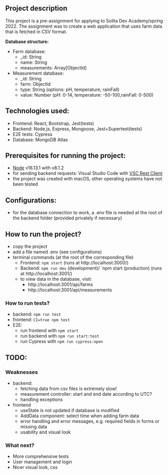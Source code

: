 ## Project description

This project is a pre-assignment for applying to Solita Dev Academy/spring 2022. The assignment was to create a web application that uses farm data that is fetched in CSV format.

**Database structure:**
- Farm database:
  - _id: String
  - name: String
  - measurements: Array[ObjectId]
- Measurement database:
  - _id: String
  - farm: ObjectId
  - type: String (options: pH, temperature, rainFall)
  - value: Number (pH: 0-14, temperature: -50-100,rainFall: 0-500)

## Technologies used:
- Frontend: React, Bootstrap, Jest(tests)
- Backend: Node.js, Express, Mongoose, Jest+Supertest(tests)
- E2E tests: Cypress
- Database: MongoDB Atlas

## Prerequisites for running the project:
- [Node](https://nodejs.org/en/download/) v16.13.1 with v8.1.2
- for sending backend requests: Visual Studio Code with [VSC Rest Client](https://marketplace.visualstudio.com/items?itemName=humao.rest-client)
- the project was created with macOS, other operating systems have not been tested


## Configurations:
- for the database connection to work, a .env file is needed at the root of the backend folder (provided privately if necessary)

## How to run the project?
- copy the project
- add a file named .env (see configurations)
- terminal commands (at the root of the corresponding file)
    - Frontend: `npm start` (runs at http://localhost:3000/)
    - Backend: `npm run dev` (development)/ `npm start (production) (runs at http://localhost:3001/)
    - to view data in the database, visit:
        - http://localhost:3001/api/farms 
        - http://localhost:3001/api/measurements

### How to run tests?
- backend: `npm run test`
- frontend: `CI=true npm test`
- E2E:
    - run frontend with `npm start`
    - run backend with `npm run start:test`
    - run Cypress with `npm run cypress:open`

## TODO:
### Weaknesses
- backend: 
    - fetching data from csv files is extremely slow!
    - measurement controller: start and end date according to UTC?
    - handling exceptions
- frontend
    - useState is not updated if database is modified
    - AddData component: select time when adding farm data 
    - error handling and error messages, e.g. required fields in forms or missing data
    - usability and visual look

### What next?
- More comprehensive tests
- User management and login
- Nicer visual look, css
